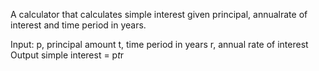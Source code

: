 A calculator that calculates  simple interest given principal, annualrate of interest and time period in years.

Input:
p, principal amount
t, time period in years
r, annual rate of interest
Output 
simple interest = p*t*r
